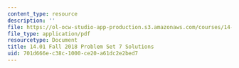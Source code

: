 ```yaml
---
content_type: resource
description: ''
file: https://ol-ocw-studio-app-production.s3.amazonaws.com/courses/14-01-principles-of-microeconomics-fall-2018/701d666ec38c1000ce20a61dc2e2bed7_MIT14_01F18_pset7sol.pdf
file_type: application/pdf
resourcetype: Document
title: 14.01 Fall 2018 Problem Set 7 Solutions
uid: 701d666e-c38c-1000-ce20-a61dc2e2bed7
---
```

